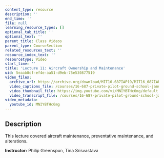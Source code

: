 ```yaml
---
content_type: resource
description: ''
end_time: ''
file: null
learning_resource_types: []
optional_tab_title: ''
optional_text: ''
parent_title: Class Videos
parent_type: CourseSection
related_resources_text: ''
resource_index_text: ''
resourcetype: Video
start_time: ''
title: 'Lecture 11: Aircraft Ownership and Maintenance'
uid: 5eaab0cf-ef4e-aa51-d9eb-75e530877519
video_files:
  archive_url: https://archive.org/download/MIT16.687IAP19/MIT16_687IAP19_lec11_300k.mp4
  video_captions_file: /courses/16-687-private-pilot-ground-school-january-iap-2019/e5231576909656df980fcacc922629b0_MNIYBTHc6mg.vtt
  video_thumbnail_file: https://img.youtube.com/vi/MNIYBTHc6mg/default.jpg
  video_transcript_file: /courses/16-687-private-pilot-ground-school-january-iap-2019/4e3cc906995f86f584f35b39d8979b22_MNIYBTHc6mg.pdf
video_metadata:
  youtube_id: MNIYBTHc6mg
---
```


Description
-----------

This lecture covered aircraft maintenance, preventative maintenance, and alterations.

**Instructor:** Philip Greenspun, Tina Srisvastava